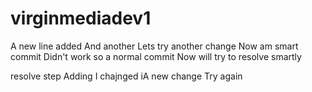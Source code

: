 # virginmediadev1
A new line added
And another
Lets try another change
Now am smart commit
Didn't work so a normal commit
Now will try to resolve smartly

 resolve step
Adding
I chajnged
iA new change
Try again
